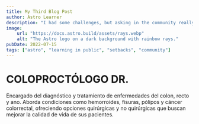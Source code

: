 ```yaml
---
title: My Third Blog Post
author: Astro Learner
description: "I had some challenges, but asking in the community really helped!"
image:
    url: "https://docs.astro.build/assets/rays.webp"
    alt: "The Astro logo on a dark background with rainbow rays."
pubDate: 2022-07-15
tags: ["astro", "learning in public", "setbacks", "community"]
---
```

# COLOPROCTÓLOGO DR.

Encargado del diagnóstico y tratamiento de enfermedades del colon, recto y ano. Aborda condiciones como hemorroides, fisuras, pólipos y cáncer colorrectal, ofreciendo opciones quirúrgicas y no quirúrgicas que buscan mejorar la calidad de vida de sus pacientes.